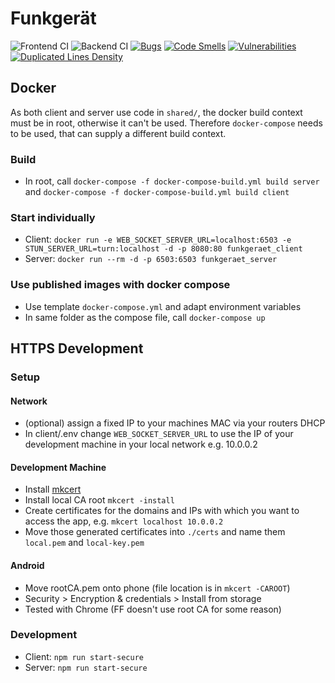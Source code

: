 # Funkgerät
![Frontend CI](https://github.com/Debugger-Buam/Funkgeraet/workflows/Frontend%20CI/badge.svg) 
![Backend CI](https://github.com/Debugger-Buam/Funkgeraet/workflows/Backend%20CI/badge.svg)
[![Bugs](https://sonarcloud.io/api/project_badges/measure?project=Debugger-Buam_Funkgeraet&metric=bugs)](https://sonarcloud.io/dashboard?id=Debugger-Buam_Funkgeraet)
[![Code Smells](https://sonarcloud.io/api/project_badges/measure?project=Debugger-Buam_Funkgeraet&metric=code_smells)](https://sonarcloud.io/dashboard?id=Debugger-Buam_Funkgeraet)
[![Vulnerabilities](https://sonarcloud.io/api/project_badges/measure?project=Debugger-Buam_Funkgeraet&metric=vulnerabilities)](https://sonarcloud.io/dashboard?id=Debugger-Buam_Funkgeraet)
[![Duplicated Lines Density](https://sonarcloud.io/api/project_badges/measure?project=Debugger-Buam_Funkgeraet&metric=duplicated_lines_density)](https://sonarcloud.io/dashboard?id=Debugger-Buam_Funkgeraet)

## Docker
As both client and server use code in `shared/`, the docker build context must be in root, otherwise it can't be used. 
Therefore `docker-compose` needs to be used, that can supply a different build context.

### Build
- In root, call `docker-compose -f docker-compose-build.yml build server` and `docker-compose -f docker-compose-build.yml build client`

### Start individually
- Client: `docker run -e WEB_SOCKET_SERVER_URL=localhost:6503 -e STUN_SERVER_URL=turn:localhost -d -p 8080:80 funkgeraet_client`
- Server: `docker run --rm -d -p 6503:6503 funkgeraet_server`

### Use published images with docker compose
- Use template `docker-compose.yml` and adapt environment variables
- In same folder as the compose file, call `docker-compose up`

## HTTPS Development
### Setup
#### Network
- (optional) assign a fixed IP to your machines MAC via your routers DHCP
- In client/.env change `WEB_SOCKET_SERVER_URL` to use the IP of your development machine in your local network e.g. 10.0.0.2

#### Development Machine
- Install [mkcert](https://github.com/FiloSottile/mkcert)
- Install local CA root `mkcert -install`
- Create certificates for the domains and IPs with which you want to access the app, e.g. `mkcert localhost 10.0.0.2`
- Move those generated certificates into `./certs` and name them `local.pem` and `local-key.pem`

#### Android
- Move rootCA.pem onto phone (file location is in `mkcert -CAROOT`)
- Security > Encryption & credentials > Install from storage
- Tested with Chrome (FF doesn't use root CA for some reason)

### Development
- Client: `npm run start-secure`
- Server: `npm run start-secure`
